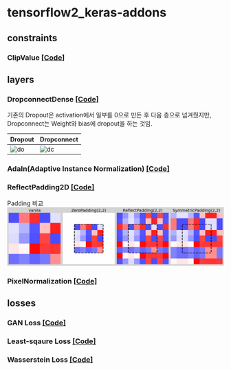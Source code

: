 # tensorflow2_keras-addons

## constraints  

### ClipValue [[Code]](https://github.com/dslisleedh/tensorflow2_keras-addons/blob/41b362c37759bdc90ea0d3c17e6876873df7f3b9/constraint.py#L4)  

## layers  

### DropconnectDense [[Code]](https://github.com/dslisleedh/tensorflow2_keras-addons/blob/41b362c37759bdc90ea0d3c17e6876873df7f3b9/layers.py#L4)  

 기존의 Dropout은 activation에서 일부를 0으로 만든 후 다음 층으로 넘겨줬지만, Dropconnect는 Weight와 bias에 dropout을 하는 것임.  
 
 |Dropout|Dropconnect|
 |--|--|
 |![do](https://i.stack.imgur.com/CewjH.png)|![dc](https://i.stack.imgur.com/D1QC7.png)|  
 
### AdaIn(Adaptive Instance Normalization) [[Code]](https://github.com/dslisleedh/tensorflow2_keras-addons/blob/e0e0261092504bd214c7d832b359b9d18af59db9/layers.py#L28)  

### ReflectPadding2D [[Code]](https://github.com/dslisleedh/tensorflow2_keras-addons/blob/b788e2865a956bd9a44ec86322e1661c02872179/layers.py#L47)  

Padding 비교  
![PAD](https://github.com/dslisleedh/tensorflow2_keras-addons/blob/main/img/paddings.png)

### PixelNormalization [[Code]](https://github.com/dslisleedh/tensorflow2_keras-addons/blob/b482ceee00303c52069e0e83166fce98a25efaa6/layers.py#L69)

## losses  

### GAN Loss [[Code]](https://github.com/dslisleedh/tensorflow2_keras-addons/blob/41b362c37759bdc90ea0d3c17e6876873df7f3b9/losses.py#L4)  

### Least-sqaure Loss [[Code]](https://github.com/dslisleedh/tensorflow2_keras-addons/blob/41b362c37759bdc90ea0d3c17e6876873df7f3b9/losses.py#L16)  

### Wasserstein Loss [[Code]](https://github.com/dslisleedh/tensorflow2_keras-addons/blob/41b362c37759bdc90ea0d3c17e6876873df7f3b9/losses.py#L28)  
